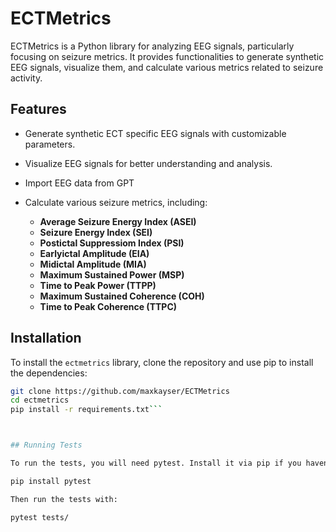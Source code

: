 # ECTMetrics

ECTMetrics is a Python library for analyzing EEG signals, particularly focusing on seizure metrics. It provides functionalities to generate synthetic EEG signals, visualize them, and calculate various metrics related to seizure activity.

## Features

- Generate synthetic ECT specific EEG signals with customizable parameters.
- Visualize EEG signals for better understanding and analysis.
- Import EEG data from GPT

- Calculate various seizure metrics, including:
  - **Average Seizure Energy Index (ASEI)**
  - **Seizure Energy Index (SEI)**
  - **Postictal Suppressiom Index (PSI)**
  - **Earlyictal Amplitude (EIA)**
  - **Midictal Amplitude (MIA)**
  - **Maximum Sustained Power (MSP)**
  - **Time to Peak Power (TTPP)**
  - **Maximum Sustained Coherence (COH)**
  - **Time to Peak Coherence (TTPC)**
  
  
## Installation

To install the `ectmetrics` library, clone the repository and use pip to install the dependencies:

```bash
git clone https://github.com/maxkayser/ECTMetrics
cd ectmetrics
pip install -r requirements.txt```



## Running Tests

To run the tests, you will need pytest. Install it via pip if you haven’t already:

pip install pytest

Then run the tests with:

pytest tests/